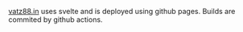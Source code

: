 [vatz88.in](https://vatz88.in) uses svelte and is deployed using github pages. Builds are commited by github actions.
